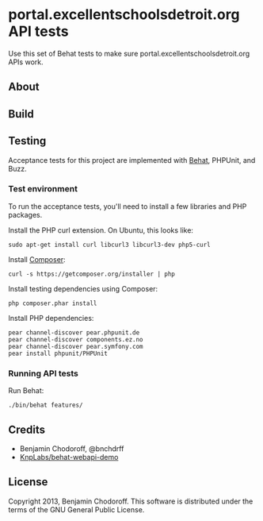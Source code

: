 portal.excellentschoolsdetroit.org API tests
============================================

Use this set of Behat tests to make sure portal.excellentschoolsdetroit.org APIs work.

About
-----


Build
-----

Testing
-------

Acceptance tests for this project are implemented with [Behat](http://behat.org/),
PHPUnit, and Buzz.

### Test environment

To run the acceptance tests, you'll need to install a few libraries and PHP
packages.

Install the PHP curl extension.  On Ubuntu, this looks like:

```
sudo apt-get install curl libcurl3 libcurl3-dev php5-curl
```

Install [Composer](http://getcomposer.org/):

```
curl -s https://getcomposer.org/installer | php
```

Install testing dependencies using Composer:

```
php composer.phar install
```

Install PHP dependencies:

```
pear channel-discover pear.phpunit.de
pear channel-discover components.ez.no
pear channel-discover pear.symfony.com
pear install phpunit/PHPUnit
```

### Running API tests

Run Behat:

```
./bin/behat features/
```

Credits
-------

* Benjamin Chodoroff, @bnchdrff
* [KnpLabs/behat-webapi-demo](https://github.com/KnpLabs/behat-webapi-demo)

License
-------

Copyright 2013, Benjamin Chodoroff. This software is distributed under the terms of the GNU General Public License.
